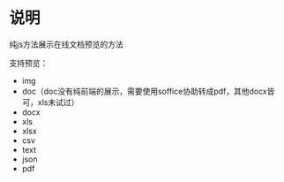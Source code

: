 # 说明

纯js方法展示在线文档预览的方法

支持预览：
- img
- doc（doc没有纯前端的展示，需要使用soffice协助转成pdf，其他docx皆可，xls未试过）
- docx
- xls
- xlsx
- csv
- text
- json
- pdf
